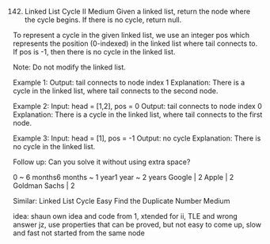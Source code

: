 142. Linked List Cycle II
Medium
Given a linked list, return the node where the cycle begins. If there is no cycle, return null.

To represent a cycle in the given linked list, we use an integer pos which represents the position (0-indexed) in the linked list where tail connects to. If pos is -1, then there is no cycle in the linked list.

Note: Do not modify the linked list.

Example 1:
Output: tail connects to node index 1
Explanation: There is a cycle in the linked list, where tail connects to the second node.

Example 2:
Input: head = [1,2], pos = 0
Output: tail connects to node index 0
Explanation: There is a cycle in the linked list, where tail connects to the first node.

Example 3:
Input: head = [1], pos = -1
Output: no cycle
Explanation: There is no cycle in the linked list.

Follow up:
Can you solve it without using extra space?

0 ~ 6 months6 months ~ 1 year1 year ~ 2 years
Google | 2 Apple | 2 Goldman Sachs | 2

Similar:
Linked List Cycle Easy
Find the Duplicate Number Medium

idea: shaun own idea and code from 1, xtended for ii, TLE and wrong answer
jz, use properties that can be proved, but not easy to come up, slow and fast not started from the same node
